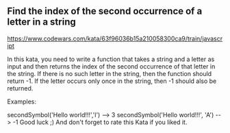## Find the index of the second occurrence of a letter in a string


https://www.codewars.com/kata/63f96036b15a210058300ca9/train/javascript


In this kata, you need to write a function that takes a string and a letter as input and then returns the index of the second occurrence of that letter in the string. If there is no such letter in the string, then the function should return -1. If the letter occurs only once in the string, then -1 should also be returned.

Examples:

secondSymbol('Hello world!!!','l')  --> 3
secondSymbol('Hello world!!!', 'A') --> -1
Good luck ;) And don't forget to rate this Kata if you liked it.

